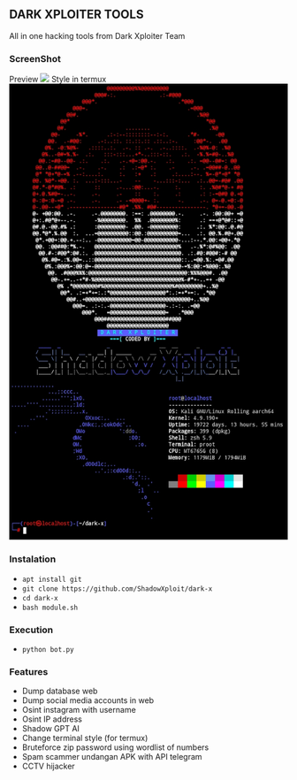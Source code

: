 ## DARK XPLOITER TOOLS
All in one hacking tools from Dark Xploiter Team

### ScreenShot
Preview
<img src="https://raw.githubusercontent.com/ShadowXploit/dark-x/main/Screenshot1.jpg">
Style in termux
<img src="https://raw.githubusercontent.com/ShadowXploit/dark-x/main/Screenshot.jpg">


### Instalation
* `apt install git`
* `git clone https://github.com/ShadowXploit/dark-x`
* `cd dark-x`
* `bash module.sh`


### Execution
* `python bot.py`


### Features
- Dump database web
- Dump social media accounts in web
- Osint instagram with username
- Osint IP address
- Shadow GPT AI
- Change terminal style (for termux)
- Bruteforce zip password using wordlist of numbers
- Spam scammer undangan APK with API telegram
- CCTV hijacker
